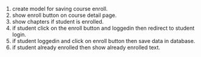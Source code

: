 1. create model for saving course enroll.
2. show enroll button on course detail page.
3. show chapters if student is enrolled.
4. if student click on the enroll button and loggedin then redirect to student login.
5. if student loggedin and click on enroll button then save data in database.
6. if student already enrolled then show already enrolled text.